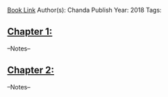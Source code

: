 
[Book Link]()
Author(s): Chanda
Publish Year: 2018
Tags:

## <u>Chapter 1: </u>
–Notes–


## <u>Chapter 2:</u>
–Notes–